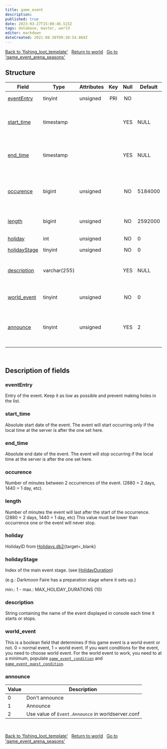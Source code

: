 ```yaml
---
title: game_event
description: 
published: true
date: 2023-03-27T15:08:46.515Z
tags: database, master, world
editor: markdown
dateCreated: 2021-08-30T09:30:54.869Z
---
```


<a href="https://trinitycore.info/en/database/master/world/fishing_loot_template" class="mt-5 v-btn v-btn--depressed v-btn--flat v-btn--outlined theme--light v-size--default darkblue--text text--lighten-3"><span class="v-btn__content"><i aria-hidden="true" class="v-icon notranslate v-icon--left mdi mdi-arrow-left theme--light"></i><span>Back to 'fishing_loot_template'</span></span></a>&nbsp;&nbsp;&nbsp;<a href="https://trinitycore.info/en/database/master/world/home" class="mt-5 v-btn v-btn--depressed v-btn--flat v-btn--outlined theme--light v-size--default darkblue--text text--lighten-3"><span class="v-btn__content"><i aria-hidden="true" class="v-icon notranslate v-icon--left mdi mdi-home-outline theme--light"></i><span>Return to world</span></span></a>&nbsp;&nbsp;&nbsp;<a href="https://trinitycore.info/en/database/master/world/game_event_arena_seasons" class="mt-5 v-btn v-btn--depressed v-btn--flat v-btn--outlined theme--light v-size--default darkblue--text text--lighten-3"><span class="v-btn__content"><span>Go to 'game_event_arena_seasons'</span><i aria-hidden="true" class="v-icon notranslate v-icon--right mdi mdi-arrow-right theme--light"></i></span></a>

## Structure

| Field | Type | Attributes | Key | Null | Default | Extra | Comment |
| --- | --- | --- | :---: | :---: | --- | --- | --- |
| [eventEntry](#evententry) | tinyint | unsigned | PRI | NO |  |  | Entry of the game event |
| [start_time](#start_time) | timestamp |  |  | YES | NULL |  | Absolute start date, the event will never start before |
| [end_time](#end_time) | timestamp |  |  | YES | NULL |  | Absolute end date, the event will never start after |
| [occurence](#occurence) | bigint | unsigned |  | NO | 5184000 |  | Delay in minutes between occurences of the event |
| [length](#length) | bigint | unsigned |  | NO | 2592000 |  | Length in minutes of the event |
| [holiday](#holiday) | int | unsigned |  | NO | 0 |  | Client side holiday id |
| [holidayStage](#holidaystage) | tinyint | unsigned |  | NO | 0 |  |  |
| [description](#description) | varchar(255) |  |  | YES | NULL |  | Description of the event displayed in console |
| [world_event](#world_event) | tinyint | unsigned |  | NO | 0 |  | 0 if normal event, 1 if world event |
| [announce](#announce) | tinyint | unsigned |  | YES | 2 |  | 0 dont announce, 1 announce, 2 value from config |
&nbsp;
## Description of fields

### eventEntry
Entry of the event. Keep it as low as possible and prevent making holes in the list.
&nbsp;

### start_time
Absolute start date of the event. The event will start occurring only if the local time at the server is after the one set here.
&nbsp;

### end_time
Absolute end date of the event. The event will stop occurring if the local time at the server is after the one set here.
&nbsp;

### occurence
Number of minutes between 2 occurrences of the event. (2880 = 2 days, 1440 = 1 day, etc).
&nbsp;

### length
Number of minutes the event will last after the start of the occurrence. (2880 = 2 days, 1440 = 1 day, etc)
This value must be lower than occurrence one or the event will never stop.
&nbsp;

### holiday
HolidayID from [Holidays.db2](https://wow.tools/dbc/?dbc=holidays){target=_blank}
&nbsp;

### holidayStage
Index of the main event stage. (see [HolidayDuration](https://wow.tools/dbc/?dbc=holidays))

(e.g.: Darkmoon Faire has a preparation stage where it sets up.)

min.: 1 - max.: MAX_HOLIDAY_DURATIONS (10)
&nbsp;

### description
String containing the name of the event displayed in console each time it starts or stops.
&nbsp;

### world_event
This is a boolean field that determines if this game event is a world event or not. 0 = normal event, 1 = world event. If you want conditions for the event, you need to choose world event. For the world event to work, you need to at a minimum, populate [`game_event_condition`](/database/master/world/game_event_condition) and [`game_event_quest_condition`](/database/master/world/game_event_quest_condition).
&nbsp;

### announce
| Value |                                       Description |
| ----- | ------------------------------------------------- |
|     0 |                                    Don't announce |
|     1 |                                          Announce |
|     2 | Use value of `Event.Announce` in worldserver.conf |
&nbsp;

<a href="https://trinitycore.info/en/database/master/world/fishing_loot_template" class="mt-5 v-btn v-btn--depressed v-btn--flat v-btn--outlined theme--light v-size--default darkblue--text text--lighten-3"><span class="v-btn__content"><i aria-hidden="true" class="v-icon notranslate v-icon--left mdi mdi-arrow-left theme--light"></i><span>Back to 'fishing_loot_template'</span></span></a>&nbsp;&nbsp;&nbsp;<a href="https://trinitycore.info/en/database/master/world/home" class="mt-5 v-btn v-btn--depressed v-btn--flat v-btn--outlined theme--light v-size--default darkblue--text text--lighten-3"><span class="v-btn__content"><i aria-hidden="true" class="v-icon notranslate v-icon--left mdi mdi-home-outline theme--light"></i><span>Return to world</span></span></a>&nbsp;&nbsp;&nbsp;<a href="https://trinitycore.info/en/database/master/world/game_event_arena_seasons" class="mt-5 v-btn v-btn--depressed v-btn--flat v-btn--outlined theme--light v-size--default darkblue--text text--lighten-3"><span class="v-btn__content"><span>Go to 'game_event_arena_seasons'</span><i aria-hidden="true" class="v-icon notranslate v-icon--right mdi mdi-arrow-right theme--light"></i></span></a>
